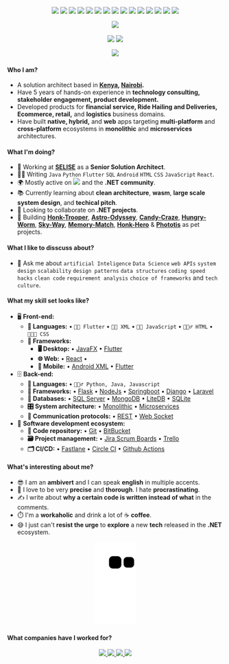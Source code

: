 
<p align="center">
  <img src="https://img.shields.io/badge/flutter-00599C?style=flat-square&logo=flutter&logoColor=white"/>
  <img src="https://img.shields.io/badge/-java-E34A86?style=flat-square&logo=java"/>
  <img src="https://img.shields.io/badge/-python-00599C?style=flat-square&logo=python"/>
  <img src="https://img.shields.io/badge/-HTML5-E34F26?style=flat-square&logo=html5&logoColor=white"/>
  <img src="https://img.shields.io/badge/-android-E34F26?style=flat-square&logo=android&logoColor=white"/>
  <img src="https://img.shields.io/badge/-CSS3-1572B6?style=flat-square&logo=css3"/>
  <img src="https://img.shields.io/badge/-Bootstrap-563D7C?style=flat-square&logo=bootstrap"/>
  <img src="https://img.shields.io/badge/-Heroku-430098?style=flat-square&logo=heroku"/>
  <img src="https://img.shields.io/badge/-JavaScript-black?style=flat-square&logo=javascript"/>
  <img src="https://img.shields.io/badge/-Nodejs-black?style=flat-square&logo=Node.js"/>
  <img src="https://img.shields.io/badge/-React-black?style=flat-square&logo=react"/>
  <img src="https://img.shields.io/badge/-linux-black?style=flat-square&logo=linux"/>
  <img src="https://img.shields.io/badge/-MySQL-black?style=flat-square&logo=mysql"/>
  <img src="https://img.shields.io/badge/-Git-black?style=flat-square&logo=git"/>
  <img src="https://img.shields.io/badge/-GitHub-black?style=flat-square&logo=github"/>
  </p>
</p>

<!---Trophy-->
<p align="center">  
  <img  src="https://github-profile-trophy.vercel.app/?username=brianmuigai&theme=onedark&column=7">
</p>

<!--Github Stats-->
<p align="center">
  <img height="180em" src="https://github-readme-stats.vercel.app/api?username=brianmuigai&theme=onedark" /> 
  <img height="180em" src="https://github-readme-stats.vercel.app/api/top-langs/?username=brianmuigai&theme=onedark"/>
</p>
<p align = "center">
 <img  src="https://github-readme-streak-stats.herokuapp.com/?user=BrianMuigai&show_icons=true&locale=en&layout=compact&theme=onedark&line_height=0" />
</p> 

#### Who I am?
- A solution architect based in **[Kenya](https://en.wikipedia.org/wiki/Kenya), [Nairobi](https://en.wikipedia.org/wiki/Nairobi).** 
- Have 5 years of hands-on experience in **technology consulting, stakeholder engagement, product development.**
- Developed products for **financial service, Ride Hailing and Deliveries, Ecommerce, retail,** and **logistics** business domains.
- Have built **native, hybrid,** and **web** apps targeting **multi-platform** and **cross-platform** ecosystems in **monolithic** and **microservices** architectures.
</p>


#### What I'm doing?
- 🏢 Working at **[SELISE](https://selise.ch/)** as a **Senior Solution Architect**.
- 👨‍💻 Writing `Java` `Python` `Flutter` `SQL` `Android` `HTML` `CSS` `JavaScript` `React`.
- 🌍 Mostly active on <a href="https://www.linkedin.com/in/asadullah-refat"><img src="https://cdn-icons-png.flaticon.com/512/174/174857.png" height=20></a> <!--[LinkedIn](https://www.linkedin.com/in/asadullah-rifat)--> and the **.NET community**.
- 📚 Currently learning about **clean architecture**, **wasm**, **large scale system design**, and **techical pitch**.
- 👯 Looking to collaborate on **.NET projects**.
- 🥰 Building **[Honk-Trooper](https://github.com/brianmuigai/honk-trooper-uno-platform)**, **[Astro-Odyssey](https://github.com/brianmuigai/Astro-Odyssey-Uno-Platform)**, **[Candy-Craze](https://github.com/brianmuigai/candy-craze-uno-platform)**, **[Hungry-Worm](https://github.com/brianmuigai/hungry-worm-uno-platform)**, **[Sky-Way](https://github.com/brianmuigai/sky-way-uno-platform)**, **[Memory-Match](https://github.com/brianmuigai/memory-match-uno-platform)**, **[Honk-Hero](https://github.com/brianmuigai/honk-hero-uno-platform)** & **[Phototis](https://github.com/brianmuigai/Phototis-Uno-Platform)** as pet projects.

#### What I like to disscuss about? 
- 💬 Ask me about `artificial Inteligence` `Data Science` `web APIs` `system design` `scalability` `design patterns` `data structures` `coding speed hacks` `clean code` `requirement analysis` `choice of frameworks` and `tech culture`.

#### What my skill set looks like?
- 🖥 **Front-end:** 
  - **📜 Languages:** • `🧙🏻 Flutter` • `👨‍🏭 XML` • `👨‍🔧 JavaScript` • `🧚🏻‍♂️ HTML` • `👨🏻‍🎨 CSS`
  - **🔬 Frameworks:**  
    - **🖥 Desktop:** • [JavaFX](https://openjfx.io/) • [Flutter](https://flutter.dev/) 
    - **🌐 Web:** • [React](https://react.dev/) • 
    - **📱 Mobile:** • [Android XML](https://developer.android.com/develop/ui/views/layout/declaring-layout) • [Flutter](https://flutter.dev/) 
- 🗄️ **Back-end:**
  - **📜 Languages:** • `🧙🏻‍♂️ Python, Java, Javascript`
  - **🔭 Frameworks:** • [Flask](https://flask.palletsprojects.com/en/2.2.x/) • [NodeJs](https://nodejs.org/en) • [Springboot](https://spring.io/) • [Django](https://www.djangoproject.com/) • [Laravel](https://laravel.com/)
  - **💾 Databases:** • [SQL Server](https://www.microsoft.com/en-us/sql-server/sql-server-2019) • [MongoDB](https://www.mongodb.com/) • [LiteDB](https://www.litedb.org/) • [SQLite](https://www.sqlite.org/index.html)
  - **🎛 System architecture:** • [Monolithic](https://microservices.io/patterns/monolithic.html) • [Microservices](https://microservices.io/patterns/microservices.html)
  - **🔌 Communication protocols:** • [REST](https://docs.microsoft.com/en-us/azure/architecture/best-practices/api-design) • [Web Socket](https://developer.mozilla.org/en-US/docs/Web/API/WebSockets_API)
- 🎡 **Software development ecosystem:**
  - **📁 Code repository:** • [Git](https://git-scm.com/) • [BitBucket](https://bitbucket.org/product)
  - **🗃 Project management:** • [Jira Scrum Boards](https://www.atlassian.com/software/jira/features/scrum-boards) • [Trello](https://trello.com)
  - **🗂 CI/CD:** • [Fastlane](https://www.fastlane.tools/) • [Circle CI](https://circleci.com) • [Github Actions](https://github.com/features/actions)
  
#### What's interesting about me?  
  - 😎 I am an **ambivert** and I can speak **english** in multiple accents.
  - 🧐 I love to be very **precise** and **thorough**. I hate **procrastinating**.
  - ✍️ I write about **why a certain code is written instead of what** in the comments.
  - ⏱️ I'm a **workaholic** and drink a lot of ☕ **coffee**.
  - 😅 I just can't **resist the urge** to **explore** a new **tech** released in the **.NET** ecosystem.


<!-- ![Spotify recently played](https://spotify-recently-played-readme.vercel.app/api?user=31rimshl74cv2fo3wivz3d5dvwta) -->

<p align="center">
  <img src="https://github.com/BrianMuigai/BrianMuigai/raw/output/github-contribution-grid-snake.svg" alt="snake"></center>
</p>


#### What companies have I worked for?
<p align="center">
  <a href="https://hava.bz/">
    <img src="https://hava.bz/wp-content/uploads/2023/03/logo.png" height=50>
    </a> 
  <a href="https://sparepap.com">
    <img src="https://sparepap.com/cdn/images/logo.svg" height=50>
  </a>
  <a href="https://www.zumi.africa/">
    <img src="	https://uploads-ssl.webflow.com/637662539cc3efe507651398/63768d4babe61be3b8620eae_ZUMI%20Logo.png" height=50> 
  </a>
  <a href="https://brijtechke.info">
    <img src="https://avatars.githubusercontent.com/u/110716395?s=200&v=4" height=50>
  </a>
</p>
